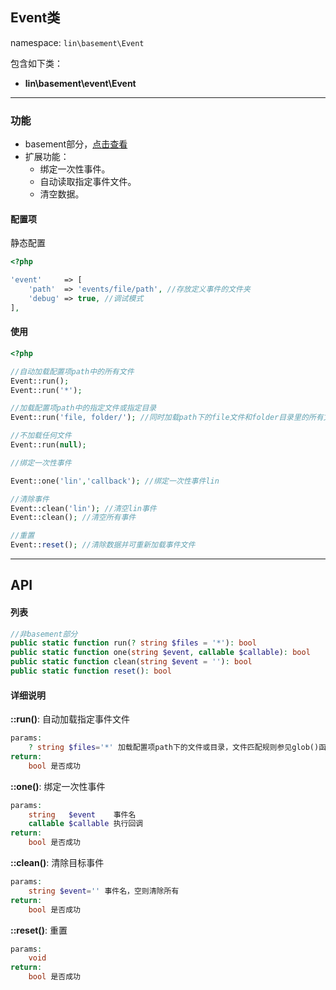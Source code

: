 Event类
----
namespace: `lin\basement\Event`

包含如下类：

* **lin\basement\event\Event**

---

### 功能

* basement部分，[点击查看](https://github.com/linlanye/basement)
* 扩展功能：
    * 绑定一次性事件。
    * 自动读取指定事件文件。
    * 清空数据。


#### 配置项

静态配置

~~~php
<?php

'event'     => [
    'path'  => 'events/file/path', //存放定义事件的文件夹
    'debug' => true, //调试模式
],
~~~

#### 使用

~~~php
<?php

//自动加载配置项path中的所有文件
Event::run();
Event::run('*');

//加载配置项path中的指定文件或指定目录
Event::run('file, folder/'); //同时加载path下的file文件和folder目录里的所有文件

//不加载任何文件
Event::run(null);

//绑定一次性事件

Event::one('lin','callback'); //绑定一次性事件lin

//清除事件
Event::clean('lin'); //清空lin事件
Event::clean(); //清空所有事件

//重置
Event::reset(); //清除数据并可重新加载事件文件
~~~


---


## API

#### 列表
~~~php
//非basement部分
public static function run(? string $files = '*'): bool
public static function one(string $event, callable $callable): bool
public static function clean(string $event = ''): bool
public static function reset(): bool
~~~

#### 详细说明

**::run()**: 自动加载指定事件文件
```php
params:
    ? string $files='*' 加载配置项path下的文件或目录，文件匹配规则参见glob()函数$pattern参数说明，加载多个使用 “,” 分割，null则不加载。
return:
    bool 是否成功
```

**::one()**: 绑定一次性事件
```php
params:
    string   $event    事件名
    callable $callable 执行回调
return:
    bool 是否成功
```

**::clean()**: 清除目标事件
```php
params:
    string $event='' 事件名，空则清除所有
return:
    bool 是否成功
```

**::reset()**: 重置
```php
params:
    void
return:
    bool 是否成功
```